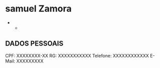 # samuel Zamora

 - - 

## DADOS PESSOAIS

CPF: XXXXXXXX-XX
RG: XXXXXXXXXXX
Telefone: XXXXXXXXXXXX
E-Mail: XXXXXXXXX